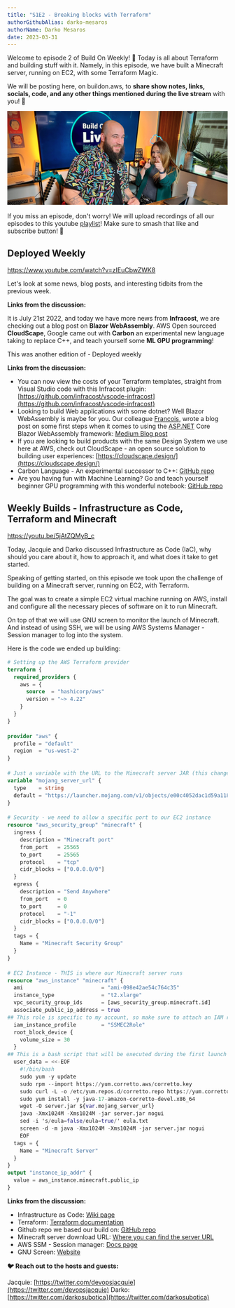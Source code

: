 ```yaml
---
title: "S1E2 - Breaking blocks with Terraform"
authorGithubAlias: darko-mesaros
authorName: Darko Mesaros
date: 2023-03-31
---
```


Welcome to episode 2 of Build On Weekly! 🥳 Today is all about Terraform and building stuff with it. Namely, in this episode, we have built a Minecraft server, running on EC2, with some Terraform Magic.

We will be posting here, on buildon.aws, to **share show notes, links, socials, code, and any other things mentioned during the live stream** with you! 🚀 

![Jacquie and Darko before the show](images/header.png)

If you miss an episode, don't worry! We will upload recordings of all our episodes to this youtube [playlist](https://youtube.com/playlist?list=PLDqi6CuDzubwBQdL4N1tVUwWeNEtOG9vL)! Make sure to smash that like and subscribe button! 🥹

## Deployed Weekly

https://www.youtube.com/watch?v=zIEuCbwZWK8

Let's look at some news, blog posts, and interesting tidbits from the previous week.

**Links from the discussion:**

It is July 21st 2022, and today we have more news from **Infracost**, we are checking out a blog post on **Blazor WebAssembly**. AWS Open sourceed **CloudScape**, Google came out with **Carbon** an experimental new language taking to replace C++, and teach yourself some **ML GPU programming**!

This was another edition of - Deployed weekly

**Links from the discussion:**

- You can now view the costs of your Terraform templates, straight from Visual Studio code with this Infracost plugin: [https://github.com/infracost/vscode-infracost](https://github.com/infracost/vscode-infracost)
- Looking to build Web applications with some dotnet? Well Blazor WebAssembly is maybe for you. Our colleague [Francois](https://twitter.com/fbouteruche), wrote a blog post on some first steps when it comes to using the [ASP.NET](http://ASP.NET) Core Blazor WebAssembly framework: [Medium Blog post](https://medium.com/i-love-my-local-farmer-engineering-blog/blazor-webassembly-applications-7cfece9609f6)
- If you are looking to build products with the same Design System we use here at AWS, check out CloudScape - an open source solution to building user experiences: [https://cloudscape.design/](https://cloudscape.design/)
- Carbon Language -  An experimental successor to C++: [GitHub repo](https://github.com/carbon-language/carbon-lang)
- Are you having fun with Machine Learning? Go and teach yourself beginner GPU programming with this wonderful notebook: [GitHub repo](https://github.com/srush/GPU-Puzzles)


## Weekly Builds - Infrastructure as Code, Terraform and Minecraft

https://youtu.be/5jAtZQMyB_c

Today, Jacquie and Darko discussed Infrastructure as Code (IaC), why should you care about it, how to approach it, and what does it take to get started. 

Speaking of getting started, on this episode we took upon the challenge of building on a Minecraft server, running on EC2, with Terraform.

The goal was to create a simple EC2 virtual machine running on AWS, install and configure all the necessary pieces of software on it to run Minecraft.

On top of that we will use GNU screen to monitor the launch of Minecraft. And instead of using SSH, we will be using AWS Systems Manager - Session manager to log into the system.

Here is the code we ended up building:
```terraform
# Setting up the AWS Terraform provider
terraform {
  required_providers {
    aws = {
      source  = "hashicorp/aws"
      version = "~> 4.22"
    }
  }
}

provider "aws" {
  profile = "default"
  region  = "us-west-2"
}

# Just a variable with the URL to the Minecraft server JAR (this changes over time)
variable "mojang_server_url" {
  type    = string
  default = "https://launcher.mojang.com/v1/objects/e00c4052dac1d59a1188b2aa9d5a87113aaf1122/server.jar"
}

# Security - we need to allow a specific port to our EC2 instance
resource "aws_security_group" "minecraft" {
  ingress {
    description = "Minecraft port"
    from_port   = 25565
    to_port     = 25565
    protocol    = "tcp"
    cidr_blocks = ["0.0.0.0/0"]
  }
  egress {
    description = "Send Anywhere"
    from_port   = 0
    to_port     = 0
    protocol    = "-1"
    cidr_blocks = ["0.0.0.0/0"]
  }
  tags = {
    Name = "Minecraft Security Group"
  }
}

# EC2 Instance - THIS is where our Minecraft server runs
resource "aws_instance" "minecraft" {
  ami                         = "ami-098e42ae54c764c35"
  instance_type               = "t2.xlarge"
  vpc_security_group_ids      = [aws_security_group.minecraft.id]
  associate_public_ip_address = true
## This role is specific to my account, so make sure to attach an IAM role relevant to your setup.
  iam_instance_profile        = "SSMEC2Role"
  root_block_device {
    volume_size = 30
  }
## This is a bash script that will be executed during the first launch of the Virtual Machine, and it sets up all we need to run Minecraft
  user_data = <<-EOF
    #!/bin/bash
    sudo yum -y update
    sudo rpm --import https://yum.corretto.aws/corretto.key
    sudo curl -L -o /etc/yum.repos.d/corretto.repo https://yum.corretto.aws/corretto.repo
    sudo yum install -y java-17-amazon-corretto-devel.x86_64
    wget -O server.jar ${var.mojang_server_url}
    java -Xmx1024M -Xms1024M -jar server.jar nogui
    sed -i 's/eula=false/eula=true/' eula.txt
    screen -d -m java -Xmx1024M -Xms1024M -jar server.jar nogui
    EOF
  tags = {
    Name = "Minecraft Server"
  }
}
output "instance_ip_addr" {
  value = aws_instance.minecraft.public_ip
}
```

**Links from the discussion:**

- Infrastructure as Code: [Wiki page](https://en.wikipedia.org/wiki/Infrastructure_as_code)
- Terraform: [Terraform documentation](https://www.terraform.io/downloads)
- Github repo we based our build on: [GitHub repo](https://github.com/HarryNash/terraform-minecraft)
- Minecraft server download URL: [Where you can find the server URL](https://www.minecraft.net/en-us/download/server)
- AWS SSM - Session manager: [Docs page](https://docs.aws.amazon.com/systems-manager/latest/userguide/session-manager.html)
- GNU Screen: [Website](https://www.gnu.org/software/screen/)

**🐦 Reach out to the hosts and guests:**

Jacquie: [https://twitter.com/devopsjacquie](https://twitter.com/devopsjacquie)
Darko: [https://twitter.com/darkosubotica](https://twitter.com/darkosubotica)